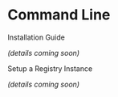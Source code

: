 # Command Line

Installation Guide

&#x20;_(details coming soon)_

Setup a Registry Instance

&#x20;_(details coming soon)_



